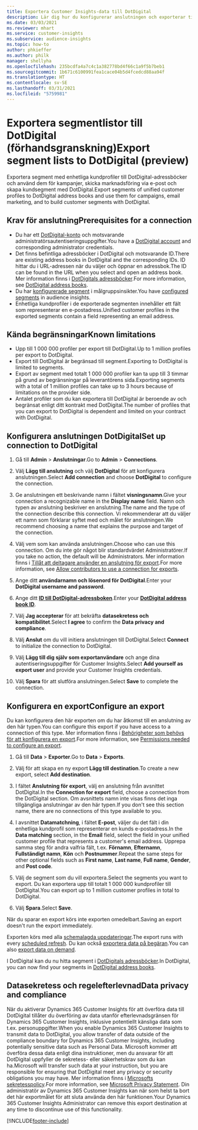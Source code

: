 ```yaml
---
title: Exportera Customer Insights-data till DotDigital
description: Lär dig hur du konfigurerar anslutningen och exporterar till DotDigital.
ms.date: 03/03/2021
ms.reviewer: mhart
ms.service: customer-insights
ms.subservice: audience-insights
ms.topic: how-to
author: phkieffer
ms.author: philk
manager: shellyha
ms.openlocfilehash: 235bcdfa4a7c4c1a382778bd4f66c1a9f5b7beb1
ms.sourcegitcommit: 1b671c6100991fea1cace04b5d4fcedcd88aa94f
ms.translationtype: HT
ms.contentlocale: sv-SE
ms.lasthandoff: 03/31/2021
ms.locfileid: "5759981"
---
```

# <a name="export-segment-lists-to-dotdigital-preview"></a><span data-ttu-id="fa1c5-103">Exportera segmentlistor till DotDigital (förhandsgranskning)</span><span class="sxs-lookup"><span data-stu-id="fa1c5-103">Export segment lists to DotDigital (preview)</span></span>

<span data-ttu-id="fa1c5-104">Exportera segment med enhetliga kundprofiler till DotDigital-adressböcker och använd dem för kampanjer, skicka marknadsföring via e-post och skapa kundsegment med DotDigital.</span><span class="sxs-lookup"><span data-stu-id="fa1c5-104">Export segments of unified customer profiles to DotDigital address books and use them for campaigns, email marketing, and to build customer segments with DotDigital.</span></span> 

## <a name="prerequisites-for-a-connection"></a><span data-ttu-id="fa1c5-105">Krav för anslutning</span><span class="sxs-lookup"><span data-stu-id="fa1c5-105">Prerequisites for a connection</span></span>

-   <span data-ttu-id="fa1c5-106">Du har ett [DotDigital-konto](https://dotdigital.com/) och motsvarande administratörsautentiseringsuppgifter.</span><span class="sxs-lookup"><span data-stu-id="fa1c5-106">You have a [DotDigital account](https://dotdigital.com/) and corresponding administrator credentials.</span></span>
-   <span data-ttu-id="fa1c5-107">Det finns befintliga adressböcker i DotDigital och motsvarande ID.</span><span class="sxs-lookup"><span data-stu-id="fa1c5-107">There are existing address books in DotDigital and the corresponding IDs.</span></span> <span data-ttu-id="fa1c5-108">ID hittar du i URL-adressen när du väljer och öppnar en adressbok.</span><span class="sxs-lookup"><span data-stu-id="fa1c5-108">The ID can be found in the URL when you select and open an address book.</span></span> <span data-ttu-id="fa1c5-109">Mer information finns i [DotDigitals adressböcker](https://support.dotdigital.com/hc/articles/212211968-Creating-an-address-book).</span><span class="sxs-lookup"><span data-stu-id="fa1c5-109">For more information, see [DotDigital address books](https://support.dotdigital.com/hc/articles/212211968-Creating-an-address-book).</span></span>
-   <span data-ttu-id="fa1c5-110">Du har [konfigurerade segment](segments.md) i målgruppsinsikter.</span><span class="sxs-lookup"><span data-stu-id="fa1c5-110">You have [configured segments](segments.md) in audience insights.</span></span>
-   <span data-ttu-id="fa1c5-111">Enhetliga kundprofiler i de exporterade segmenten innehåller ett fält som representerar en e-postadress.</span><span class="sxs-lookup"><span data-stu-id="fa1c5-111">Unified customer profiles in the exported segments contain a field representing an email address.</span></span>

## <a name="known-limitations"></a><span data-ttu-id="fa1c5-112">Kända begränsningar</span><span class="sxs-lookup"><span data-stu-id="fa1c5-112">Known limitations</span></span>

- <span data-ttu-id="fa1c5-113">Upp till 1 000 000 profiler per export till DotDigital.</span><span class="sxs-lookup"><span data-stu-id="fa1c5-113">Up to 1 million profiles per export to DotDigital.</span></span>
- <span data-ttu-id="fa1c5-114">Export till DotDigital är begränsad till segment.</span><span class="sxs-lookup"><span data-stu-id="fa1c5-114">Exporting to DotDigital is limited to segments.</span></span>
- <span data-ttu-id="fa1c5-115">Export av segment med totalt 1 000 000 profiler kan ta upp till 3 timmar på grund av begränsningar på leverantörens sida.</span><span class="sxs-lookup"><span data-stu-id="fa1c5-115">Exporting segments with a total of 1 million profiles can take up to 3 hours because of limitations on the provider side.</span></span> 
- <span data-ttu-id="fa1c5-116">Antalet profiler som du kan exportera till DotDigital är beroende av och begränsat enligt ditt kontrakt med DotDigital.</span><span class="sxs-lookup"><span data-stu-id="fa1c5-116">The number of profiles that you can export to DotDigital is dependent and limited on your contract with DotDigital.</span></span>

## <a name="set-up-connection-to-dotdigital"></a><span data-ttu-id="fa1c5-117">Konfigurera anslutningen DotDigital</span><span class="sxs-lookup"><span data-stu-id="fa1c5-117">Set up connection to DotDigital</span></span>

1. <span data-ttu-id="fa1c5-118">Gå till **Admin** > **Anslutningar**.</span><span class="sxs-lookup"><span data-stu-id="fa1c5-118">Go to **Admin** > **Connections**.</span></span>

1. <span data-ttu-id="fa1c5-119">Välj **Lägg till anslutning** och välj **DotDigital** för att konfigurera anslutningen.</span><span class="sxs-lookup"><span data-stu-id="fa1c5-119">Select **Add connection** and choose **DotDigital** to configure the connection.</span></span>

1. <span data-ttu-id="fa1c5-120">Ge anslutningen ett beskrivande namn i fältet **visningsnamn**.</span><span class="sxs-lookup"><span data-stu-id="fa1c5-120">Give your connection a recognizable name in the **Display name** field.</span></span> <span data-ttu-id="fa1c5-121">Namn och typen av anslutning beskriver en anslutning.</span><span class="sxs-lookup"><span data-stu-id="fa1c5-121">The name and the type of the connection describe this connection.</span></span> <span data-ttu-id="fa1c5-122">Vi rekommenderar att du väljer ett namn som förklarar syftet med och målet för anslutningen.</span><span class="sxs-lookup"><span data-stu-id="fa1c5-122">We recommend choosing a name that explains the purpose and target of the connection.</span></span>

1. <span data-ttu-id="fa1c5-123">Välj vem som kan använda anslutningen.</span><span class="sxs-lookup"><span data-stu-id="fa1c5-123">Choose who can use this connection.</span></span> <span data-ttu-id="fa1c5-124">Om du inte gör något blir standardvärdet Administratörer.</span><span class="sxs-lookup"><span data-stu-id="fa1c5-124">If you take no action, the default will be Administrators.</span></span> <span data-ttu-id="fa1c5-125">Mer information finns i [Tillåt att deltagare använder en anslutning för export](connections.md#allow-contributors-to-use-a-connection-for-exports).</span><span class="sxs-lookup"><span data-stu-id="fa1c5-125">For more information, see [Allow contributors to use a connection for exports](connections.md#allow-contributors-to-use-a-connection-for-exports).</span></span>

1. <span data-ttu-id="fa1c5-126">Ange ditt **användarnamn och lösenord för DotDigital**.</span><span class="sxs-lookup"><span data-stu-id="fa1c5-126">Enter your **DotDigital username and password**.</span></span>

1. <span data-ttu-id="fa1c5-127">Ange ditt **[ID till DotDigital-adressboken](https://support.dotdigital.com/hc/articles/212211968-Creating-an-address-book)**.</span><span class="sxs-lookup"><span data-stu-id="fa1c5-127">Enter your **[DotDigital address book ID](https://support.dotdigital.com/hc/articles/212211968-Creating-an-address-book)**.</span></span>

1. <span data-ttu-id="fa1c5-128">Välj **Jag accepterar** för att bekräfta **datasekretess och kompatibilitet**.</span><span class="sxs-lookup"><span data-stu-id="fa1c5-128">Select **I agree** to confirm the **Data privacy and compliance**.</span></span>

1. <span data-ttu-id="fa1c5-129">Välj **Anslut** om du vill initiera anslutningen till DotDigital.</span><span class="sxs-lookup"><span data-stu-id="fa1c5-129">Select **Connect** to initialize the connection to DotDigital.</span></span>

1. <span data-ttu-id="fa1c5-130">Välj **Lägg till dig själv som exportanvändare** och ange dina autentiseringsuppgifter för Customer Insights.</span><span class="sxs-lookup"><span data-stu-id="fa1c5-130">Select **Add yourself as export user** and provide your Customer Insights credentials.</span></span>

1. <span data-ttu-id="fa1c5-131">Välj **Spara** för att slutföra anslutningen.</span><span class="sxs-lookup"><span data-stu-id="fa1c5-131">Select **Save** to complete the connection.</span></span> 

## <a name="configure-an-export"></a><span data-ttu-id="fa1c5-132">Konfigurera en export</span><span class="sxs-lookup"><span data-stu-id="fa1c5-132">Configure an export</span></span>

<span data-ttu-id="fa1c5-133">Du kan konfigurera den här exporten om du har åtkomst till en anslutning av den här typen.</span><span class="sxs-lookup"><span data-stu-id="fa1c5-133">You can configure this export if you have access to a connection of this type.</span></span> <span data-ttu-id="fa1c5-134">Mer information finns i [Behörigheter som behövs för att konfigurera en export](export-destinations.md#set-up-a-new-export).</span><span class="sxs-lookup"><span data-stu-id="fa1c5-134">For more information, see [Permissions needed to configure an export](export-destinations.md#set-up-a-new-export).</span></span>

1. <span data-ttu-id="fa1c5-135">Gå till **Data** > **Exporter**.</span><span class="sxs-lookup"><span data-stu-id="fa1c5-135">Go to **Data** > **Exports**.</span></span>

1. <span data-ttu-id="fa1c5-136">Välj för att skapa en ny export **Lägg till destination**.</span><span class="sxs-lookup"><span data-stu-id="fa1c5-136">To create a new export, select **Add destination**.</span></span>

1. <span data-ttu-id="fa1c5-137">I fältet **Anslutning för export**, välj en anslutning från avsnittet DotDigital.</span><span class="sxs-lookup"><span data-stu-id="fa1c5-137">In the **Connection for export** field, choose a connection from the DotDigital section.</span></span> <span data-ttu-id="fa1c5-138">Om avsnittets namn inte visas finns det inga tillgängliga anslutningar av den här typen.</span><span class="sxs-lookup"><span data-stu-id="fa1c5-138">If you don't see this section name, there are no connections of this type available to you.</span></span>


1. <span data-ttu-id="fa1c5-139">I avsnittet **Datamatchning**, i fältet **E-post**, väljer du det fält i din enhetliga kundprofil som representerar en kunds e-postadress.</span><span class="sxs-lookup"><span data-stu-id="fa1c5-139">In the **Data matching** section, in the **Email** field, select the field in your unified customer profile that represents a customer's email address.</span></span> <span data-ttu-id="fa1c5-140">Upprepa samma steg för andra valfria fält, t.ex. **Förnamn**, **Efternamn**, **Fullständigt namn**, **Kön** och **Postnummer**.</span><span class="sxs-lookup"><span data-stu-id="fa1c5-140">Repeat the same steps for other optional fields such as **First name**, **Last name**, **Full name**, **Gender**, and **Post code**.</span></span>

1. <span data-ttu-id="fa1c5-141">Välj de segment som du vill exportera.</span><span class="sxs-lookup"><span data-stu-id="fa1c5-141">Select the segments you want to export.</span></span> <span data-ttu-id="fa1c5-142">Du kan exportera upp till totalt 1 000 000 kundprofiler till DotDigital.</span><span class="sxs-lookup"><span data-stu-id="fa1c5-142">You can export up to 1 million customer profiles in total to DotDigital.</span></span>

1. <span data-ttu-id="fa1c5-143">Välj **Spara**.</span><span class="sxs-lookup"><span data-stu-id="fa1c5-143">Select **Save**.</span></span>

<span data-ttu-id="fa1c5-144">När du sparar en export körs inte exporten omedelbart.</span><span class="sxs-lookup"><span data-stu-id="fa1c5-144">Saving an export doesn't run the export immediately.</span></span>

<span data-ttu-id="fa1c5-145">Exporten körs med alla [schemalagda uppdateringar](system.md#schedule-tab).</span><span class="sxs-lookup"><span data-stu-id="fa1c5-145">The export runs with every [scheduled refresh](system.md#schedule-tab).</span></span> <span data-ttu-id="fa1c5-146">Du kan också [exportera data på begäran](export-destinations.md#run-exports-on-demand).</span><span class="sxs-lookup"><span data-stu-id="fa1c5-146">You can also [export data on demand](export-destinations.md#run-exports-on-demand).</span></span> 
 
<span data-ttu-id="fa1c5-147">I DotDigital kan du nu hitta segment i [DotDigitals adressböcker](https://support.dotdigital.com/hc/articles/212211968-Creating-an-address-book).</span><span class="sxs-lookup"><span data-stu-id="fa1c5-147">In DotDigital, you can now find your segments in [DotDigital address books](https://support.dotdigital.com/hc/articles/212211968-Creating-an-address-book).</span></span>


## <a name="data-privacy-and-compliance"></a><span data-ttu-id="fa1c5-148">Datasekretess och regelefterlevnad</span><span class="sxs-lookup"><span data-stu-id="fa1c5-148">Data privacy and compliance</span></span>

<span data-ttu-id="fa1c5-149">När du aktiverar Dynamics 365 Customer Insights för att överföra data till DotDigital tillåter du överföring av data utanför efterlevnadsgränsen för Dynamics 365 Customer Insights, inklusive potentiellt känsliga data som t.ex. personuppgifter.</span><span class="sxs-lookup"><span data-stu-id="fa1c5-149">When you enable Dynamics 365 Customer Insights to transmit data to DotDigital, you allow transfer of data outside of the compliance boundary for Dynamics 365 Customer Insights, including potentially sensitive data such as Personal Data.</span></span> <span data-ttu-id="fa1c5-150">Microsoft kommer att överföra dessa data enligt dina instruktioner, men du ansvarar för att DotDigital uppfyller de sekretess- eller säkerhetskrav som du kan ha.</span><span class="sxs-lookup"><span data-stu-id="fa1c5-150">Microsoft will transfer such data at your instruction, but you are responsible for ensuring that DotDigital meet any privacy or security obligations you may have.</span></span> <span data-ttu-id="fa1c5-151">Mer information finns i [Microsofts sekretesspolicy](https://go.microsoft.com/fwlink/?linkid=396732).</span><span class="sxs-lookup"><span data-stu-id="fa1c5-151">For more information, see [Microsoft Privacy Statement](https://go.microsoft.com/fwlink/?linkid=396732).</span></span>
<span data-ttu-id="fa1c5-152">Din administratör av Dynamics 365 Customer Insights kan när som helst ta bort det här exportmålet för att sluta använda den här funktionen.</span><span class="sxs-lookup"><span data-stu-id="fa1c5-152">Your Dynamics 365 Customer Insights Administrator can remove this export destination at any time to discontinue use of this functionality.</span></span>


[!INCLUDE[footer-include](../includes/footer-banner.md)]
